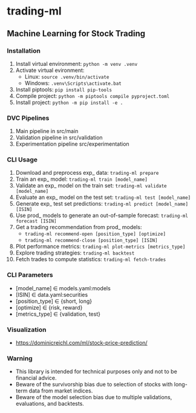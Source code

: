 # trading-ml
## Machine Learning for Stock Trading

### Installation
1. Install virtual environment: `python -m venv .venv`
2. Activate virtual evironment:
    - Linux: `source .venv/bin/activate`
    - Windows: `.venv\Scripts\activate.bat`
3. Install piptools: `pip install pip-tools`
4. Compile project: `python -m piptools compile pyproject.toml`
5. Install project: `python -m pip install -e .`

### DVC Pipelines
1. Main pipeline in src/main
2. Validation pipeline in src/validation
3. Experimentation pipeline src/experimentation

### CLI Usage
1. Download and preprocess exp_ data: `trading-ml prepare`
2. Train an exp_ model: `trading-ml train [model_name]`
3. Validate an exp_ model on the train set: `trading-ml validate [model_name]`
4. Evaluate an exp_ model on the test set: `trading-ml test [model_name]`
5. Generate exp_ test set predictions: `trading-ml predict [model_name] [ISIN]`
6. Use prod_ models to generate an out-of-sample forecast: `trading-ml forecast [ISIN]`
7. Get a trading recommendation from prod_ models:
    - `trading-ml recommend-open [position_type] [optimize]`
    - `trading-ml recommend-close [position_type] [ISIN]`
8. Plot performance metrics: `trading-ml plot-metrics [metrics_type]`
9. Explore trading strategies: `trading-ml backtest`
10. Fetch trades to compute statistics: `trading-ml fetch-trades`

### CLI Parameters
- [model_name] ∈ models.yaml:models
- [ISIN] ∈ data.yaml:securities
- [position_type] ∈ {short, long}
- [optimize] ∈ {risk, reward}
- [metrics_type] ∈ {validation, test}

### Visualization
- https://dominicreichl.com/ml/stock-price-prediction/

### Warning
- This library is intended for technical purposes only and not to be financial advice.
- Beware of the survivorship bias due to selection of stocks with long-term data from market indices.
- Beware of the model selection bias due to multiple validations, evaluations, and backtests.
